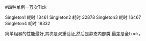 ﻿#四种单例一万次Tick

Singleton1 耗时 13461
Singleton2 耗时 32878
Singleton3 耗时 16467
Singleton4 耗时 18332

简单粗暴的性能最好,其次是双重验证,然后是静态内部类,最差是全Lock。